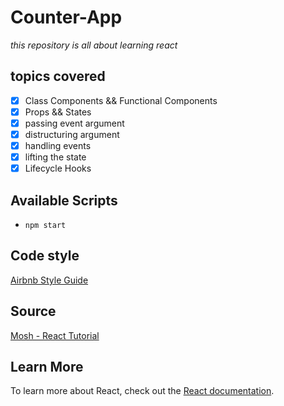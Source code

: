 # Counter-App

_this repository is all about learning react_

## topics covered

- [x] Class Components && Functional Components
- [x] Props && States
- [x] passing event argument
- [x] distructuring argument
- [x] handling events
- [x] lifting the state
- [x] Lifecycle Hooks

## Available Scripts

- `npm start`

## Code style

[Airbnb Style Guide](https://github.com/airbnb/javascript/blob/master/README.md)

## Source

[Mosh - React Tutorial](https://www.youtube.com/watch?v=Ke90Tje7VS0)

## Learn More

To learn more about React, check out the [React documentation](https://reactjs.org/).
